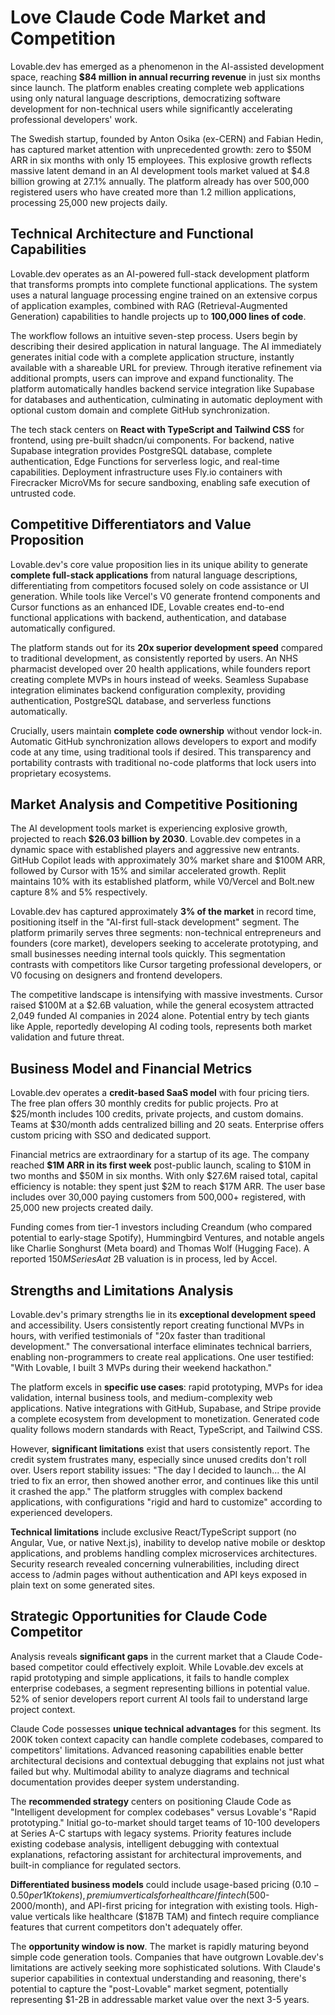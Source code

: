 # Love Claude Code Market and Competition

Lovable.dev has emerged as a phenomenon in the AI-assisted development space, reaching **$84 million in annual recurring revenue** in just six months since launch. The platform enables creating complete web applications using only natural language descriptions, democratizing software development for non-technical users while significantly accelerating professional developers' work.

The Swedish startup, founded by Anton Osika (ex-CERN) and Fabian Hedin, has captured market attention with unprecedented growth: zero to $50M ARR in six months with only 15 employees. This explosive growth reflects massive latent demand in an AI development tools market valued at $4.8 billion growing at 27.1% annually. The platform already has over 500,000 registered users who have created more than 1.2 million applications, processing 25,000 new projects daily.

## Technical Architecture and Functional Capabilities

Lovable.dev operates as an AI-powered full-stack development platform that transforms prompts into complete functional applications. The system uses a natural language processing engine trained on an extensive corpus of application examples, combined with RAG (Retrieval-Augmented Generation) capabilities to handle projects up to **100,000 lines of code**.

The workflow follows an intuitive seven-step process. Users begin by describing their desired application in natural language. The AI immediately generates initial code with a complete application structure, instantly available with a shareable URL for preview. Through iterative refinement via additional prompts, users can improve and expand functionality. The platform automatically handles backend service integration like Supabase for databases and authentication, culminating in automatic deployment with optional custom domain and complete GitHub synchronization.

The tech stack centers on **React with TypeScript and Tailwind CSS** for frontend, using pre-built shadcn/ui components. For backend, native Supabase integration provides PostgreSQL database, complete authentication, Edge Functions for serverless logic, and real-time capabilities. Deployment infrastructure uses Fly.io containers with Firecracker MicroVMs for secure sandboxing, enabling safe execution of untrusted code.

## Competitive Differentiators and Value Proposition

Lovable.dev's core value proposition lies in its unique ability to generate **complete full-stack applications** from natural language descriptions, differentiating from competitors focused solely on code assistance or UI generation. While tools like Vercel's V0 generate frontend components and Cursor functions as an enhanced IDE, Lovable creates end-to-end functional applications with backend, authentication, and database automatically configured.

The platform stands out for its **20x superior development speed** compared to traditional development, as consistently reported by users. An NHS pharmacist developed over 20 health applications, while founders report creating complete MVPs in hours instead of weeks. Seamless Supabase integration eliminates backend configuration complexity, providing authentication, PostgreSQL database, and serverless functions automatically.

Crucially, users maintain **complete code ownership** without vendor lock-in. Automatic GitHub synchronization allows developers to export and modify code at any time, using traditional tools if desired. This transparency and portability contrasts with traditional no-code platforms that lock users into proprietary ecosystems.

## Market Analysis and Competitive Positioning

The AI development tools market is experiencing explosive growth, projected to reach **$26.03 billion by 2030**. Lovable.dev competes in a dynamic space with established players and aggressive new entrants. GitHub Copilot leads with approximately 30% market share and $100M ARR, followed by Cursor with 15% and similar accelerated growth. Replit maintains 10% with its established platform, while V0/Vercel and Bolt.new capture 8% and 5% respectively.

Lovable.dev has captured approximately **3% of the market** in record time, positioning itself in the "AI-first full-stack development" segment. The platform primarily serves three segments: non-technical entrepreneurs and founders (core market), developers seeking to accelerate prototyping, and small businesses needing internal tools quickly. This segmentation contrasts with competitors like Cursor targeting professional developers, or V0 focusing on designers and frontend developers.

The competitive landscape is intensifying with massive investments. Cursor raised $100M at a $2.6B valuation, while the general ecosystem attracted 2,049 funded AI companies in 2024 alone. Potential entry by tech giants like Apple, reportedly developing AI coding tools, represents both market validation and future threat.

## Business Model and Financial Metrics

Lovable.dev operates a **credit-based SaaS model** with four pricing tiers. The free plan offers 30 monthly credits for public projects. Pro at $25/month includes 100 credits, private projects, and custom domains. Teams at $30/month adds centralized billing and 20 seats. Enterprise offers custom pricing with SSO and dedicated support.

Financial metrics are extraordinary for a startup of its age. The company reached **$1M ARR in its first week** post-public launch, scaling to $10M in two months and $50M in six months. With only $27.6M raised total, capital efficiency is notable: they spent just $2M to reach $17M ARR. The user base includes over 30,000 paying customers from 500,000+ registered, with 25,000 new projects created daily.

Funding comes from tier-1 investors including Creandum (who compared potential to early-stage Spotify), Hummingbird Ventures, and notable angels like Charlie Songhurst (Meta board) and Thomas Wolf (Hugging Face). A reported $150M Series A at ~$2B valuation is in process, led by Accel.

## Strengths and Limitations Analysis

Lovable.dev's primary strengths lie in its **exceptional development speed** and accessibility. Users consistently report creating functional MVPs in hours, with verified testimonials of "20x faster than traditional development." The conversational interface eliminates technical barriers, enabling non-programmers to create real applications. One user testified: "With Lovable, I built 3 MVPs during their weekend hackathon."

The platform excels in **specific use cases**: rapid prototyping, MVPs for idea validation, internal business tools, and medium-complexity web applications. Native integrations with GitHub, Supabase, and Stripe provide a complete ecosystem from development to monetization. Generated code quality follows modern standards with React, TypeScript, and Tailwind CSS.

However, **significant limitations** exist that users consistently report. The credit system frustrates many, especially since unused credits don't roll over. Users report stability issues: "The day I decided to launch... the AI tried to fix an error, then showed another error, and continues like this until it crashed the app." The platform struggles with complex backend applications, with configurations "rigid and hard to customize" according to experienced developers.

**Technical limitations** include exclusive React/TypeScript support (no Angular, Vue, or native Next.js), inability to develop native mobile or desktop applications, and problems handling complex microservices architectures. Security research revealed concerning vulnerabilities, including direct access to /admin pages without authentication and API keys exposed in plain text on some generated sites.

## Strategic Opportunities for Claude Code Competitor

Analysis reveals **significant gaps** in the current market that a Claude Code-based competitor could effectively exploit. While Lovable.dev excels at rapid prototyping and simple applications, it fails to handle complex enterprise codebases, a segment representing billions in potential value. 52% of senior developers report current AI tools fail to understand large project context.

Claude Code possesses **unique technical advantages** for this segment. Its 200K token context capacity can handle complete codebases, compared to competitors' limitations. Advanced reasoning capabilities enable better architectural decisions and contextual debugging that explains not just what failed but why. Multimodal ability to analyze diagrams and technical documentation provides deeper system understanding.

The **recommended strategy** centers on positioning Claude Code as "Intelligent development for complex codebases" versus Lovable's "Rapid prototyping." Initial go-to-market should target teams of 10-100 developers at Series A-C startups with legacy systems. Priority features include existing codebase analysis, intelligent debugging with contextual explanations, refactoring assistant for architectural improvements, and built-in compliance for regulated sectors.

**Differentiated business models** could include usage-based pricing ($0.10-0.50 per 1K tokens), premium verticals for healthcare/fintech ($500-2000/month), and API-first pricing for integration with existing tools. High-value verticals like healthcare ($187B TAM) and fintech require compliance features that current competitors don't adequately offer.

The **opportunity window is now**. The market is rapidly maturing beyond simple code generation tools. Companies that have outgrown Lovable.dev's limitations are actively seeking more sophisticated solutions. With Claude's superior capabilities in contextual understanding and reasoning, there's potential to capture the "post-Lovable" market segment, potentially representing $1-2B in addressable market value over the next 3-5 years.